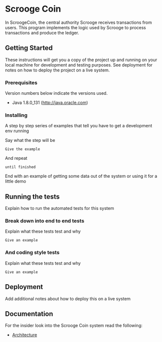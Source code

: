 # Scrooge Coin

In ScroogeCoin, the central authority Scrooge receives transactions from users.
This program implements the logic used by Scrooge to process transactions and produce the ledger. 

## Getting Started

These instructions will get you a copy of the project up and running on your local machine for development and testing purposes. See deployment for notes on how to deploy the project on a live system.

### Prerequisites

Version numbers below indicate the versions used.

 * Java 1.8.0_131 (http://java.oracle.com)


### Installing

A step by step series of examples that tell you have to get a development env running

Say what the step will be

```
Give the example
```

And repeat

```
until finished
```

End with an example of getting some data out of the system or using it for a little demo

## Running the tests

Explain how to run the automated tests for this system

### Break down into end to end tests

Explain what these tests test and why

```
Give an example
```

### And coding style tests

Explain what these tests test and why

```
Give an example
```

## Deployment

Add additional notes about how to deploy this on a live system

## Documentation

For the insider look into the Scrooge Coin system read the following:
* [Architecture](Architecture.md)
